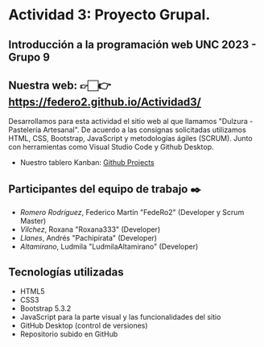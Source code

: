 # Actividad 3: Proyecto Grupal.
## Introducción a la programación web UNC 2023 - Grupo 9

## Nuestra web: 👉🏻👉 https://federo2.github.io/Actividad3/

Desarrollamos para esta actividad el sitio web al que llamamos "Dulzura - Pastelería Artesanal". De acuerdo a las consignas solicitadas utilizamos HTML, CSS, Bootstrap, JavaScript y metodologías ágiles (SCRUM). Junto con herramientas como Visual Studio Code y Github Desktop. 

- Nuestro tablero Kanban: [Github Projects](https://github.com/users/FedeRo2/projects/1/views/1?layout=table)

## Participantes del equipo de trabajo ✒️
* _Romero Rodríguez_, Federico Martín "FedeRo2" (Developer y Scrum Master)  
* _Vilchez_, Roxana "Roxana333" (Developer)  
* _Llanes_, Andrés "Pachipirata" (Developer)  
* _Altamirano_, Ludmila "LudmilaAltamirano" (Developer)  

## Tecnologías utilizadas
* HTML5
* CSS3
* Bootstrap 5.3.2
* JavaScript para la parte visual y las funcionalidades del sitio
* GitHub Desktop (control de versiones)
* Repositorio subido en GitHub


